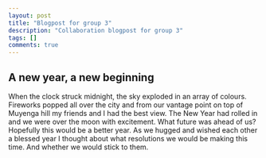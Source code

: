 ```yaml
---
layout: post
title: "Blogpost for group 3"
description: "Collaboration blogpost for group 3"
tags: []
comments: true
---
```


## A new year, a new beginning

When the clock struck midnight, the sky exploded in an array of colours. Fireworks popped all over the city and from our vantage point on top of Muyenga hill my friends and I had the best view. The New Year had rolled in and we were over the moon with excitement. What future was ahead of us? Hopefully this would be a better year. As we hugged and wished each other a blessed year I thought about what resolutions we would be making this time. And whether we would stick to them.



